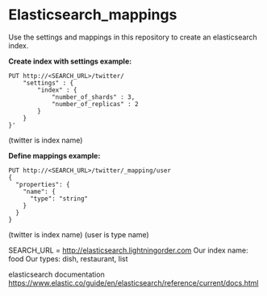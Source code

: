 # Elasticsearch_mappings

Use the settings and mappings in this repository to create an elasticsearch index.

**Create index with settings example:**
```
PUT http://<SEARCH_URL>/twitter/
    "settings" : {
        "index" : {
            "number_of_shards" : 3,
            "number_of_replicas" : 2
        }
    }
}'
```
(twitter is index name)

**Define mappings example:**
```
PUT http://<SEARCH_URL>/twitter/_mapping/user 
{
  "properties": {
    "name": {
      "type": "string"
    }
  }
}
```
(twitter is index name)
(user is type name)

SEARCH_URL = http://elasticsearch.lightningorder.com
Our index name: food
Our types: dish, restaurant, list

elasticsearch documentation    
https://www.elastic.co/guide/en/elasticsearch/reference/current/docs.html
